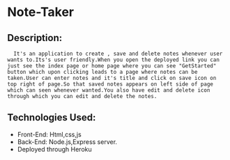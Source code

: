 # Note-Taker
## Description:
      It's an application to create , save and delete notes whenever user wants to.Its's user friendly.When you open the deployed link you can just see the index page or home page where you can see "GetStarted" button which upon clicking leads to a page where notes can be taken.User can enter notes and it's title and click on save icon on top right of page.So that saved notes appears on left side of page which can seen whenever wanted.You also have edit and delete icon through which you can edit and delete the notes.

## Technologies Used:
* Front-End: Html,css,js
* Back-End: Node.js,Express server.
* Deployed through Heroku




